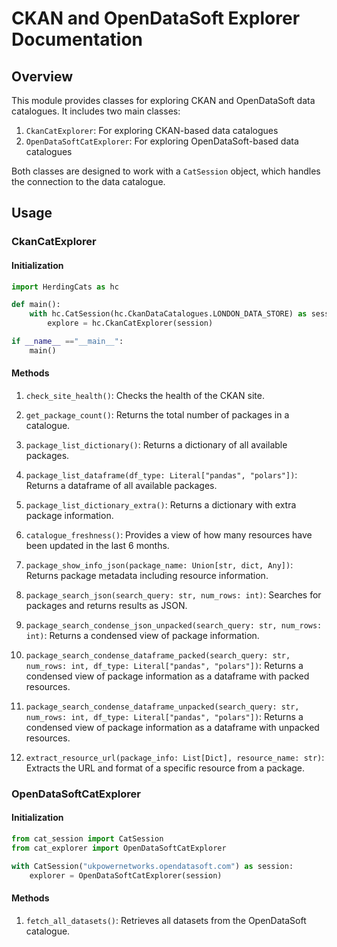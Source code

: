 # CKAN and OpenDataSoft Explorer Documentation

## Overview

This module provides classes for exploring CKAN and OpenDataSoft data catalogues. It includes two main classes:

1. `CkanCatExplorer`: For exploring CKAN-based data catalogues
2. `OpenDataSoftCatExplorer`: For exploring OpenDataSoft-based data catalogues

Both classes are designed to work with a `CatSession` object, which handles the connection to the data catalogue.

## Usage

### CkanCatExplorer

#### Initialization

```python
import HerdingCats as hc

def main():
    with hc.CatSession(hc.CkanDataCatalogues.LONDON_DATA_STORE) as session:
        explore = hc.CkanCatExplorer(session)

if __name__ =="__main__":
    main()

```

#### Methods

1. `check_site_health()`: Checks the health of the CKAN site.

2. `get_package_count()`: Returns the total number of packages in a catalogue.

3. `package_list_dictionary()`: Returns a dictionary of all available packages.

4. `package_list_dataframe(df_type: Literal["pandas", "polars"])`: Returns a dataframe of all available packages.

5. `package_list_dictionary_extra()`: Returns a dictionary with extra package information.

6. `catalogue_freshness()`: Provides a view of how many resources have been updated in the last 6 months.

7. `package_show_info_json(package_name: Union[str, dict, Any])`: Returns package metadata including resource information.

8. `package_search_json(search_query: str, num_rows: int)`: Searches for packages and returns results as JSON.

9. `package_search_condense_json_unpacked(search_query: str, num_rows: int)`: Returns a condensed view of package information.

10. `package_search_condense_dataframe_packed(search_query: str, num_rows: int, df_type: Literal["pandas", "polars"])`: Returns a condensed view of package information as a dataframe with packed resources.

11. `package_search_condense_dataframe_unpacked(search_query: str, num_rows: int, df_type: Literal["pandas", "polars"])`: Returns a condensed view of package information as a dataframe with unpacked resources.

12. `extract_resource_url(package_info: List[Dict], resource_name: str)`: Extracts the URL and format of a specific resource from a package.

### OpenDataSoftCatExplorer

#### Initialization

```python
from cat_session import CatSession
from cat_explorer import OpenDataSoftCatExplorer

with CatSession("ukpowernetworks.opendatasoft.com") as session:
    explorer = OpenDataSoftCatExplorer(session)
```

#### Methods

1. `fetch_all_datasets()`: Retrieves all datasets from the OpenDataSoft catalogue.
